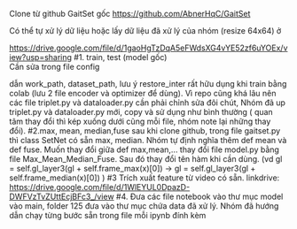 Clone từ github GaitSet gốc https://github.com/AbnerHqC/GaitSet


Có thể tự xử lý dữ liệu hoặc lấy dữ liệu đã xử lý của nhóm (resize 64x64) ở 

https://drive.google.com/file/d/1gaoHgTzDqA5eFWdsXG4vYE52zf6uYOEx/view?usp=sharing
#1. train, test (model gốc)     
Cần sửa trong file config


dẫn work_path, dataset_path, lưu ý restore_inter rất hữu dụng khi train bằng colab (lưu 2 file encoder và optimizer để dùng).
Vì repo cũng khá lâu nên các file triplet.py và dataloader.py cần phải chỉnh sửa đôi chút, Nhóm đã up triplet.py và dataloader.py mới, copy và sử dụng như bình thường ( quan tâm thay đổi thì kép xuống dưới cũng mỗi file, nhóm note lại những thay đổi).
#2.max, mean, median,fuse
 sau khi clone github, trong file gaitset.py thì class SetNet có sẵn max, median. Nhóm tự định nghĩa thêm def mean và def fuse.
Muốn thay đổi giữa def max,mean,...  thay đổi file model.py bằng file Max_Mean_Median_Fuse. Sau đó thay đổi tên hàm khi cần dùng. (vd gl = self.gl_layer3(gl + self.frame_max(x)[0]) -> gl = self.gl_layer3(gl + self.frame_median(x)[0]) )
#3 Trích xuất feature từ video có sẵn. 
linkdrive: https://drive.google.com/file/d/1WlEYUL0DpazD-DWFVzTvZUttEcjBFc3_/view
#4. Đưa các file notebook vào thư mục model vào main, folder 125 đưa vào thư mục chứa data đã xử lý.
Nhóm đã hướng dẫn chạy từng bước sẵn trong file mỗi ipynb đính kèm

